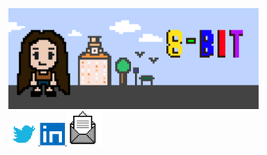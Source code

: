 <img src = "pixel8bit.png">

<a href = "https://twitter.com/epitiffany">
  <img src = "twitter.png" height = 45px width = 60px>
</a>

<a href = "https://linkedin.com/in/epitiffany">
    <img src = "linkedin.png" height = 45px width = 50px>
</a>


<a href = "mailto:tiffanylam38@yahoo.com">
  <img src = "mail.png" height = 70px width = 70px>
</a>
